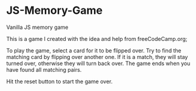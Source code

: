 # JS-Memory-Game
Vanilla JS memory game 


This is a game I created with the idea and help from freeCodeCamp.org;

To play the game, select a card for it to be flipped over. Try to find the matching card by flipping over another one.
If it is a match, they will stay turned over, otherwise they will turn back over. The game ends when you have found all
matching pairs. 

Hit the reset button to start the game over. 


